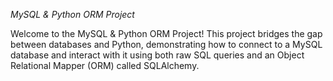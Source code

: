 _MySQL & Python ORM Project_

Welcome to the MySQL & Python ORM Project! This project bridges the gap between databases and Python, demonstrating how to connect to a MySQL database and interact with it using both raw SQL queries and an Object Relational Mapper (ORM) called SQLAlchemy.
